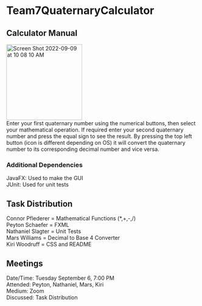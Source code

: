 # Team7QuaternaryCalculator
## Calculator Manual
<img width="199" alt="Screen Shot 2022-09-09 at 10 08 10 AM" src="https://user-images.githubusercontent.com/97624255/189369440-f87ae847-d3a0-4277-a850-7ed27231d775.png">\
Enter your first quaternary number using the numerical buttons, then select your mathematical operation. If required enter your second quaternary number and press the equal sign to see the result. By pressing the top left button (icon is different depending on OS) it will convert the quaternary number to its corresponding decimal number and vice versa.

### Additional Dependencies
JavaFX: Used to make the GUI\
JUnit: Used for unit tests

## Task Distribution
Connor Pflederer = Mathematical Functions (*,+,-,/)\
Peyton Schaefer = FXML\
Nathaniel Slagter = Unit Tests\
Mars Williams = Decimal to Base 4 Converter\
Kiri Woodruff = CSS and README

## Meetings
Date/Time: Tuesday September 6, 7:00 PM\
Attended: Peyton, Nathaniel, Mars, Kiri\
Medium: Zoom\
Discussed: Task Distribution
